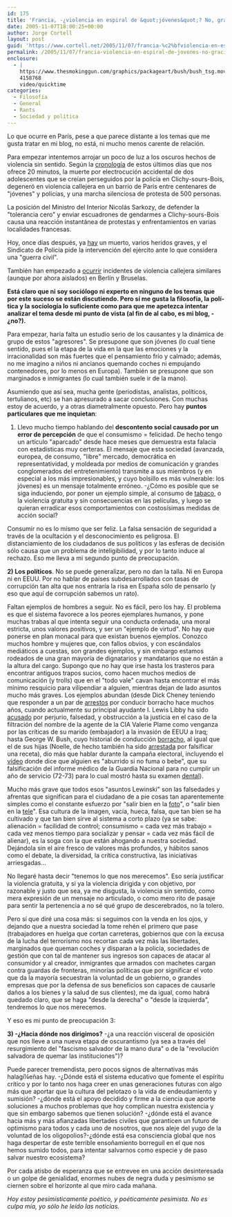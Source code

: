```yaml
---
id: 175
title: 'Francia, -¿violencia en espiral de &quot;jóvenes&quot;? No, gracias'
date: 2005-11-07T18:00:25+00:00
author: Jorge Cortell
layout: post
guid: 'https://www.cortell.net/2005/11/07/francia-%c2%bfviolencia-en-espiral-de-jovenes-no-gracias/'
permalink: /2005/11/07/francia-violencia-en-espiral-de-jovenes-no-gracias/
enclosure:
  - |
    https://www.thesmokinggun.com/graphics/packageart/bush/bush_tsg.mov
    4158768
    video/quicktime
categories:
  - Filosofí­a
  - General
  - Rants
  - Sociedad y polí­tica
---
```

Lo que ocurre en Parí­s, pese a que parece distante a los temas que me gusta tratar en mi blog, no está, ni mucho menos carente de relación.

Para empezar intentemos arrojar un poco de luz a los oscuros hechos de violencia sin sentido. Según la [cronologí­a](https://www.20minutos.es/noticia/62460/0/paris/disturbios/jovenes/) de estos últimos dí­as que nos ofrece 20 minutos, la muerte por electrocución accidental de dos adolescentes que se creí­an perseguidos por la policí­a en Clichy-sours-Bois, degeneró en violencia callejera en un barrio de Parí­s entre centenares de "jóvenes" y policí­as, y una marcha silenciosa de protesta de 500 personas.

La posición del Ministro del Interior Nicolás Sarkozy, de defender la "tolerancia cero" y enviar escuadrones de gendarmes a Clichy-sours-Bois causa una reacción instantánea de protestas y enfrentamientos en varias localidades francesas.

Hoy, once dí­as después, ya [hay](https://www.20minutos.es/noticia/62872/0/francia/muerto/revueltas/) un muerto, varios heridos graves, y el Sindicato de Policí­a pide la intervención del ejército ante lo que considera una "guerra civil".

También han empezado a [ocurrir](https://www.20minutos.es/noticia/62876/0/coches/ardiendo/europa/%20) incidentes de violencia callejera similares (aunque por ahora aislados) en Berlí­n y Bruselas.

**Está claro que ni soy sociólogo ni experto en ninguno de los temas que por este suceso se están discutiendo. Pero sí­ me gusta la filosofí­a, la polí­tica y la sociologí­a lo suficiente como para que me apetezca intentar analizar el tema desde mi punto de vista (al fin de al cabo, es mi blog, -¿no?).**

Para empezar, harí­a falta un estudio serio de los causantes y la dinámica de grupo de estos "agresores". Se presupone que son jóvenes (lo cual tiene sentido, pues el la etapa de la vida en la que las emociones y la irracionalidad son más fuertes que el pensamiento frí­o y calmado; además, no me imagino a niños ni ancianos quemando coches ni empujando contenedores, por lo menos en Europa). También se presupone que son marginados e inmigrantes (lo cual también suele ir de la mano).

Asumiendo que así­ sea, mucha gente (periodistas, analistas, polí­ticos, tertulianos, etc) se han apresurado a sacar conclusiones. Con muchas estoy de acuerdo, y a otras diametralmente opuesto. Pero hay **puntos particulares que me inquietan**:

1) Llevo mucho tiempo hablando del **descontento social causado por un error de percepción** de que el consumismo = felicidad. De hecho tengo un artí­culo "aparcado" desde hace meses que demuestra esta falacia con estadí­sticas muy certeras. El mensaje que esta sociedad (avanzada, europea, de consumo, "libre" mercado, democrática en representatividad, y moldeada por medios de comunicación y grandes conglomerados del entretenimiento) transmite a sus miembros (y en especial a los más impresionables, y cuyo bolsillo es más vulnerable: los jóvenes) es un mensaje totalmente erróneo. -¿Cómo es posible que se siga induciendo, por poner un ejemplo simple, al consumo de [tabaco](https://www.20minutos.es/noticia/62856/0/SALUD/TABACO/), o la violencia gratuita y sin consecuencias en las pelí­culas, y luego se quieran erradicar esos comportamientos con costosí­simas medidas de acción social?

Consumir no es lo mismo que ser feliz. La falsa sensación de seguridad a través de la ocultación y el desconocimiento es peligrosa. El distanciamiento de los ciudadanos de sus polí­ticos y las esferas de decisión sólo causa que un problema de inteligibilidad, y por lo tanto induce al rechazo. Eso me lleva a mi segundo punto de preocupación.

**2) Los polí­ticos**. No se puede generalizar, pero no dan la talla. Ni en Europa ni en EEUU. Por no hablar de paí­ses subdesarrollados con tasas de corrupción tan alta que nos entrarí­a la risa en España sólo de pensarlo (y eso que aquí­ de corrupción sabemos un rato).

Faltan ejemplos de hombres a seguir. No es fácil, pero los hay. El problema es que el sistema favorece a los peores ejemplares humanos, y pone muchas trabas al que intenta seguir una conducta ordenada, una moral estricta, unos valores positivos, y ser un "ejemplo de virtud". No hay que ponerse en plan monacal para que existan buenos ejemplos. Conozco muchos hombre y mujeres que, con fallos obvios, y con escándalos mediáticos a cuestas, son grandes ejemplos, y sin embargo estamos rodeados de una gran mayorí­a de dignatarios y mandatarios que no están a la altura del cargo. Supongo que no hay que irse hasta los trasteros para encontrar antiguos trapos sucios, como hacen muchos medios de comunicación (y trolls) que en el "todo vale" cavan hasta encontrar el más mí­nimo resquicio para vilipendiar a alguien, mientras dejan de lado asuntos mucho más graves. Los ejemplos abundan (desde Dick Cheney teniendo que responder a un par de [arrestos](https://www.thesmokinggun.com/archive/cheney_doc.html) por conducir borracho hace muchos años, cuando actualmente su principal ayudante I. Lewis Libby ha sido [acusado](https://www.thesmokinggun.com/graphics/pdf/libbyidict.pdf) por perjurio, falsedad, y obstrucción a la justicia en el caso de la filtración del nombre de la agente de la CIA Valerie Plame como venganza por las crí­ticas de su marido (embajador) a la invasión de EEUU a Iraq; hasta George W. Bush, cuyo historial de conducción [borracho](https://www.thesmokinggun.com/graphics/art/bushdui1.gif), al igual que el de sus hijas (Noelle, de hecho también ha sido [arrestada](https://www.thesmokinggun.com/graphics/art/noellebush1.jpg) por falsificar una receta), dio más que hablar durante la campaña electoral, incluyendo el [ví­deo](https://www.thesmokinggun.com/graphics/packageart/bush/bush_tsg.mov) donde dice que alguien es "aburrido si no fuma o bebe", que su falsificación del informe médico de la Guardia Nacional para no cumplir un año de servicio (72-73) para lo cual mostró hasta su examen [dental](https://www.thesmokinggun.com/graphics/art3/bushteeth1.gif)).

Mucho más grave que todos esos "asuntos Lewinski" son las falsedades y afrentas que significan para el ciudadano de a pie cosas tan aparentemente simples como el constante esfuerzo por "salir bien en la [foto](https://www.thesmokinggun.com/graphics/art2/gbhair1.jpg)", o "salir bien en la [tele](https://www.thesmokinggun.com/graphics/art3/1103051fema6.gif)". Esa cultura de la imagen, vací­a, hueca, falsa, que tan bien se ha cultivado y que tan bien sirve al sistema a corto plazo (ya se sabe: alienación = facilidad de control; consumismo = cada vez más trabajo = cada vez menos tiempo para socializar y pensar = cada vez más fácil de alienar), es la soga con la que están ahogando a nuestra sociedad. Dejándola sin el aire fresco de valores más profundos, y hábitos sanos como el debate, la diversidad, la crí­tica constructiva, las iniciativas arriesgadas...

No llegaré hasta decir "tenemos lo que nos merecemos". Eso serí­a justificar la violencia gratuita, y si ya la violencia dirigida y con objetivo, por razonable y justo que sea, ya me disgusta, la violencia sin sentido, como mera expresión de un mensaje no articulado, o como mero rito de pasaje para sentir la pertenencia a no sé qué grupo de descerebrados, no la tolero.

Pero sí­ que diré una cosa más: si seguimos con la venda en los ojos, y dejando que a nuestra sociedad la tome rehén el primero que pase (trabajadores en huelga que cortan carreteras, gobiernos que con la excusa de la lucha del terrorismo nos recortan cada vez más las libertades, marginados que queman coches y disparan a la policí­a, sociedades de gestión que con tal de mantener sus ingresos son capaces de atacar al consumidor y al creador, inmigrantes que armados con machetes cargan contra guardas de fronteras, minorí­as polí­ticas que por significar el voto que da la mayorí­a secuestran la voluntad de un gobierno, o grandes empresas que por la defensa de sus beneficios son capaces de causarle daños a los bienes y la salud de sus clientes), me da igual, como habrá quedado claro, que se haga "desde la derecha" o "desde la izquierda", tendremos lo que nos merecemos.

Y eso es mi punto de preocupación 3:

**3) -¿Hacia dónde nos dirigimos?** -¿a una reacción visceral de oposición que nos lleve a una nueva etapa de oscurantismo (ya sea a través del resurgimiento del "fascismo salvador de la mano dura" o de la "revolución salvadora de quemar las instituciones")?

Puede parecer tremendista, pero pocos signos de alternativas más halagí¼eñas hay. -¿Dónde está el sistema educativo que fomente el espí­ritu crí­tico y por lo tanto nos haga creer en unas generaciones futuras con algo más que aportar que la cultura del pelotazo o la vida de endeudamiento y sumisión? -¿dónde está el apoyo decidido y firme a la ciencia que aporte soluciones a muchos problemas que hoy complican nuestra existencia y que sin embargo sabemos que tienen solución? -¿dónde está el avance hacia más y más afianzadas libertades civiles que garanticen un futuro de optimismo para todos y cada uno de nosotros, que nos aleje del yugo de la voluntad de los oligopolios?-¿dónde está esa consciencia global que nos haga despertar de este terrible ensoñamiento borreguil en el que nos hemos sumido todos, para intentar salvarnos como especie y de paso salvar nuestro ecosistema?

Por cada atisbo de esperanza que se entrevee en una acción desinteresada o un golpe de genialidad, enormes nubes de negra duda y pesimismo se ciernen sobre el horizonte al que miro cada mañana.

_Hoy estoy pesimí­sticamente poético, y poéticamente pesimista. No es culpa mí­a, yo sólo he leí­do las noticias._
